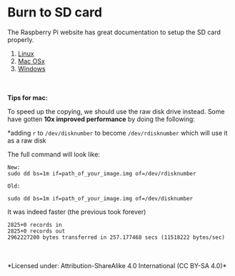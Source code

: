 # Burn to SD card

The Raspberry Pi website has great documentation to setup the SD card properly.

1. [Linux](http://www.raspberrypi.org/documentation/installation/installing-images/linux.md)
2. [Mac OSx](http://www.raspberrypi.org/documentation/installation/installing-images/mac.md)
3. [Windows](http://www.raspberrypi.org/documentation/installation/installing-images/windows.md)

<br><br>
**Tips for mac:**

To speed up the copying, we should use the raw disk drive instead. Some have gotten **10x improved performance** by doing the following:

*adding `r` to `/dev/disknumber` to become `/dev/rdisknumber` which will use it as a raw disk

The full command will look like:
```
New:
sudo dd bs=1m if=path_of_your_image.img of=/dev/rdisknumber

Old:

sudo dd bs=1m if=path_of_your_image.img of=/dev/disknumber

```

It was indeed faster (the previous took forever)

```
2825+0 records in
2825+0 records out
2962227200 bytes transferred in 257.177468 secs (11518222 bytes/sec)
```

<br>
<br>
*Licensed under: Attribution-ShareAlike 4.0 International (CC BY-SA 4.0)*
